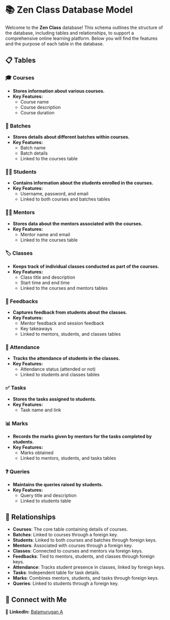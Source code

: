 # 📚 Zen Class Database Model

Welcome to the **Zen Class** database! This schema outlines the structure of the database, including tables and relationships, to support a comprehensive online learning platform. Below you will find the features and the purpose of each table in the database.

## 📋 Tables

### 🎓 Courses
- **Stores information about various courses.**
- **Key Features:**
  - Course name
  - Course description
  - Course duration

### 🏫 Batches
- **Stores details about different batches within courses.**
- **Key Features:**
  - Batch name
  - Batch details
  - Linked to the courses table

### 👨‍🎓 Students
- **Contains information about the students enrolled in the courses.**
- **Key Features:**
  - Username, password, and email
  - Linked to both courses and batches tables

### 🧑‍🏫 Mentors
- **Stores data about the mentors associated with the courses.**
- **Key Features:**
  - Mentor name and email
  - Linked to the courses table

### 🏷️ Classes
- **Keeps track of individual classes conducted as part of the courses.**
- **Key Features:**
  - Class title and description
  - Start time and end time
  - Linked to the courses and mentors tables

### 📝 Feedbacks
- **Captures feedback from students about the classes.**
- **Key Features:**
  - Mentor feedback and session feedback
  - Key takeaways
  - Linked to mentors, students, and classes tables

### 📅 Attendance
- **Tracks the attendance of students in the classes.**
- **Key Features:**
  - Attendance status (attended or not)
  - Linked to students and classes tables

### ✅ Tasks
- **Stores the tasks assigned to students.**
- **Key Features:**
  - Task name and link

### 📊 Marks
- **Records the marks given by mentors for the tasks completed by students.**
- **Key Features:**
  - Marks obtained
  - Linked to mentors, students, and tasks tables

### ❓ Queries
- **Maintains the queries raised by students.**
- **Key Features:**
  - Query title and description
  - Linked to students table

## 🔗 Relationships
- **Courses**: The core table containing details of courses.
- **Batches**: Linked to courses through a foreign key.
- **Students**: Linked to both courses and batches through foreign keys.
- **Mentors**: Associated with courses through a foreign key.
- **Classes**: Connected to courses and mentors via foreign keys.
- **Feedbacks**: Tied to mentors, students, and classes through foreign keys.
- **Attendance**: Tracks student presence in classes, linked by foreign keys.
- **Tasks**: Independent table for task details.
- **Marks**: Combines mentors, students, and tasks through foreign keys.
- **Queries**: Linked to students through a foreign key.

## 🤝 Connect with Me

💼 **LinkedIn:** [Balamurugan A](https://www.linkedin.com/in/balamurugan-a/)<br>
